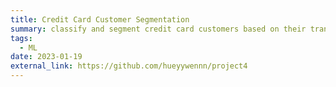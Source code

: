 ```yaml
---
title: Credit Card Customer Segmentation
summary: classify and segment credit card customers based on their transaction behaviours, and spending patterns. ![Python](https://img.shields.io/badge/Python-3776AB?style=for-the-badge&logo=python&logoColor=white)
tags:
  - ML
date: 2023-01-19
external_link: https://github.com/hueyywennn/project4
---
```

